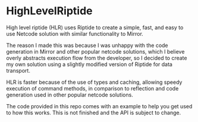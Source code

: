 # HighLevelRiptide

High level riptide (HLR) uses Riptide to create a simple, fast, and easy to use Netcode solution with similar functionality to Mirror.

The reason I made this was because I was unhappy with the code generation in Mirror and other popular netcode solutions, which I believe overly abstracts execution flow from the developer, so I decided to create my own solution using a slightly modified version of Riptide for data transport.

HLR is faster because of the use of types and caching, allowing speedy execution of command methods, in comparison to reflection and code generation used in other popular netcode solutions.

The code provided in this repo comes with an example to help you get used to how this works.  This is not finished and the API is subject to change.
